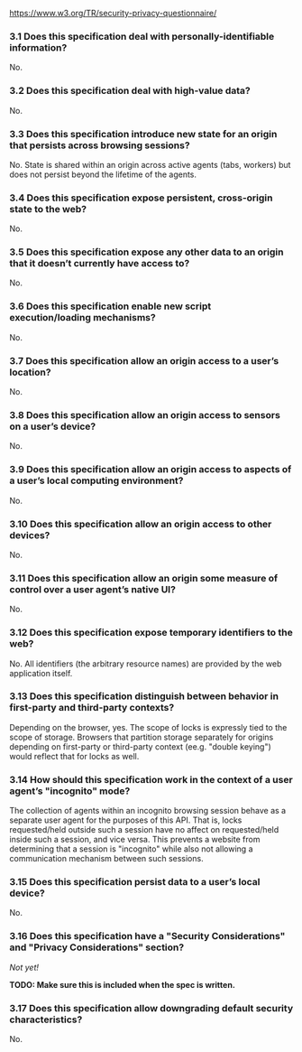 https://www.w3.org/TR/security-privacy-questionnaire/

### 3.1 Does this specification deal with personally-identifiable information?

No.

### 3.2 Does this specification deal with high-value data?

No.

### 3.3 Does this specification introduce new state for an origin that persists across browsing sessions?

No. State is shared within an origin across active agents (tabs, workers) but does not persist beyond the lifetime of the agents.

### 3.4 Does this specification expose persistent, cross-origin state to the web?

No.

### 3.5 Does this specification expose any other data to an origin that it doesn’t currently have access to?

No.

### 3.6 Does this specification enable new script execution/loading mechanisms?

No.

### 3.7 Does this specification allow an origin access to a user’s location?

No.

### 3.8 Does this specification allow an origin access to sensors on a user’s device?

No.

### 3.9 Does this specification allow an origin access to aspects of a user’s local computing environment?

No.

### 3.10 Does this specification allow an origin access to other devices?

No.

### 3.11 Does this specification allow an origin some measure of control over a user agent’s native UI?

No.

### 3.12 Does this specification expose temporary identifiers to the web?

No. All identifiers (the arbitrary resource names) are provided by the web application itself.

### 3.13 Does this specification distinguish between behavior in first-party and third-party contexts?

Depending on the browser, yes. The scope of locks is expressly tied to the scope of storage. Browsers that partition storage separately for origins depending on first-party or third-party context (ee.g. "double keying") would reflect that for locks as well.

### 3.14 How should this specification work in the context of a user agent’s "incognito" mode?

The collection of agents within an incognito browsing session behave as a separate user agent for the purposes of this API.
That is, locks requested/held outside such a session have no affect on requested/held inside such a session, and vice versa.
This prevents a website from determining that a session is "incognito" while also not allowing a communication mechanism between such sessions.

### 3.15 Does this specification persist data to a user’s local device?

No.

### 3.16 Does this specification have a "Security Considerations" and "Privacy Considerations" section?

_Not yet!_

**TODO: Make sure this is included when the spec is written.**

### 3.17 Does this specification allow downgrading default security characteristics?

No.
